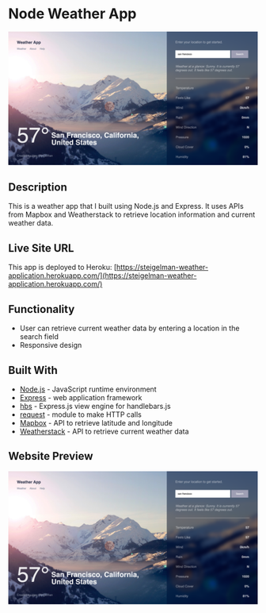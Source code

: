 # Node Weather App
<img src="/public/img/node-weather-app.png" alt="node weather app" width="800"/>

## Description
This is a weather app that I built using Node.js and Express. It uses APIs from Mapbox and Weatherstack to retrieve location information and current weather data.

## Live Site URL
This app is deployed to Heroku: 
[https://steigelman-weather-application.herokuapp.com/](https://steigelman-weather-application.herokuapp.com/)

## Functionality
* User can retrieve current weather data by entering a location in the search field
* Responsive design

## Built With
* [Node.js](https://nodejs.org/en/) - JavaScript runtime environment
* [Express](https://expressjs.com/) - web application framework
* [hbs](https://www.npmjs.com/package/hbs) - Express.js view engine for handlebars.js
* [request](https://www.npmjs.com/package/request) - module to make HTTP calls
* [Mapbox](https://www.mapbox.com/) - API to retrieve latitude and longitude
* [Weatherstack](https://weatherstack.com/) - API to retrieve current weather data

## Website Preview
<img src="/public/img/node-weather-app.png" alt="node weather app" width="600"/>
